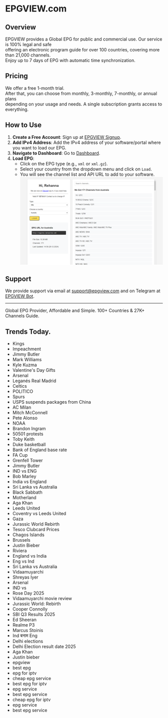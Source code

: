 # EPGVIEW.com



## Overview
EPGVIEW provides a Global EPG for public and commercial use. Our service is 100% legal and safe\
offering an electronic program guide for over 100 countries, covering more than 21,000 channels.\
Enjoy up to 7 days of EPG with automatic time synchronization.

## Pricing
We offer a free 1-month trial. \
After that, you can choose from monthly, 3-monthly, 7-monthly, or annual plans \
depending on your usage and needs. A single subscription grants access to everything.

## How to Use
1. **Create a Free Account**: Sign up at [EPGVIEW Signup](https://epgview.com/signup.php).
2. **Add IPv4 Address**: Add the IPv4 address of your software/portal where you want to load our EPG.
3. **Navigate to Dashboard**: Go to [Dashboard](https://epgview.com/dashboard.php).
4. **Load EPG**:
   - Click on the EPG type (e.g., `xml` or `xml.gz`).
   - Select your country from the dropdown menu and click on `Load`.
   - You will see the channel list and API URL to add to your software.
![EPGVIEW](img/dashboard.png)
## Support
We provide support via email at [support@epgview.com](mailto:support@epgview.com) and on Telegram at [EPGVIEW Bot](https://t.me/epgview_bot).

---

Global EPG Provider, Affordable and Simple. 100+ Countries & 27K+ Channels Guide.

## Trends Today.

- Kings
- Impeachment
- Jimmy Butler
- Mark Williams
- Kyle Kuzma
- Valentine's Day Gifts
- Arsenal
- Leganés  Real Madrid
- Celtics
- POLITICO
- Spurs
- USPS suspends packages from China
- AC Milan
- Mitch McConnell
- Pete Alonso
- NOAA
- Brandon Ingram
- 50501 protests
- Toby Keith
- Duke basketball
- Bank of England base rate
- FA Cup
- Grenfell Tower
- Jimmy Butler
- IND vs ENG
- Bob Marley
- India vs England
- Sri Lanka vs Australia
- Black Sabbath
- Motherland
- Aga Khan
- Leeds United
- Coventry vs Leeds United
- Gaza
- Jurassic World Rebirth
- Tesco Clubcard Prices
- Chagos Islands
- Brussels
- Justin Bieber
- Riviera
- England vs India
- Eng vs Ind
- Sri Lanka vs Australia
- Vidaamuyarchi
- Shreyas Iyer
- Arsenal
- IND vs
- Rose Day 2025
- Vidaamuyarchi movie review
- Jurassic World: Rebirth
- Cooper Connolly
- SBI Q3 Results 2025
- Ed Sheeran
- Realme P3
- Marcus Stoinis
- Ind बनाम Eng
- Delhi elections
- Delhi Election result date 2025
- Aga Khan
- Justin bieber
- epgview
- best epg
- epg for iptv
- cheap epg service
- best epg for iptv
- epg service
- best epg service
- cheap epg for iptv
- epg service
- best epg service
